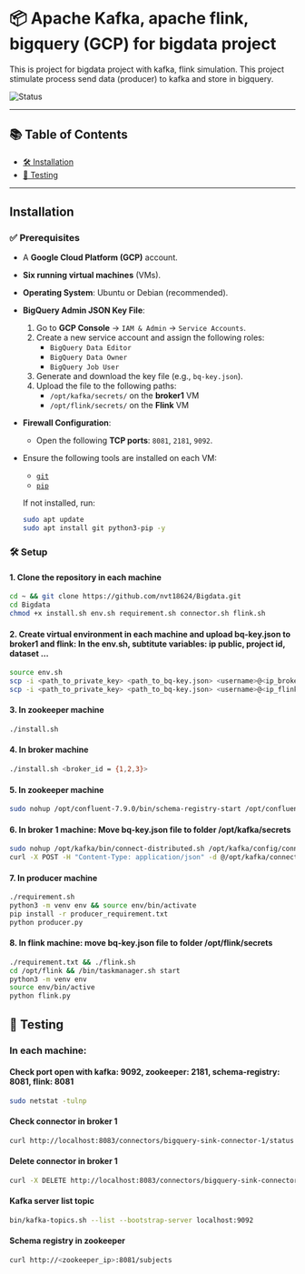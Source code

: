 # 📦 Apache Kafka, apache flink, bigquery (GCP) for bigdata project

This is project for bigdata project with kafka, flink simulation. This project stimulate process send data (producer) to kafka and store in bigquery.

![Status](https://img.shields.io/badge/status-active-success)

---

## 📚 Table of Contents

- [🛠️ Installation](#️-installation)
- [🧪 Testing](#-testing)


---

## Installation

### ✅ Prerequisites

- A **Google Cloud Platform (GCP)** account.
- **Six running virtual machines** (VMs).
- **Operating System**: Ubuntu or Debian (recommended).
- **BigQuery Admin JSON Key File**:
  1. Go to **GCP Console** → `IAM & Admin` → `Service Accounts`.
  2. Create a new service account and assign the following roles:
     - `BigQuery Data Editor`
     - `BigQuery Data Owner`
     - `BigQuery Job User`
  3. Generate and download the key file (e.g., `bq-key.json`).
  4. Upload the file to the following paths:
     - `/opt/kafka/secrets/` on the **broker1** VM
     - `/opt/flink/secrets/` on the **Flink** VM
- **Firewall Configuration**:
  - Open the following **TCP ports**: `8081`, `2181`, `9092`.
- Ensure the following tools are installed on each VM:
  - [`git`](https://git-scm.com/)
  - [`pip`](https://pip.pypa.io/en/stable/)

  If not installed, run:
  ```bash
  sudo apt update
  sudo apt install git python3-pip -y


### 🛠️ Setup

#### 1. Clone the repository in each machine
``` bash
cd ~ && git clone https://github.com/nvt18624/Bigdata.git
cd Bigdata
chmod +x install.sh env.sh requirement.sh connector.sh flink.sh
```
#### 2. Create virtual environment in each machine and upload bq-key.json to broker1 and flink: In the env.sh, subtitute variables: ip public, project id, dataset ...

``` bash
source env.sh
scp -i <path_to_private_key> <path_to_bq-key.json> <username>@<ip_broker1>:/opt/kafka/secrets/
scp -i <path_to_private_key> <path_to_bq-key.json> <username>@<ip_flink>:/opt/flink/secrets 
```
#### 3. In zookeeper machine 
``` bash
./install.sh
```
#### 4. In broker machine
``` bash
./install.sh <broker_id = {1,2,3}>
```
#### 5. In zookeeper machine 
``` bash
sudo nohup /opt/confluent-7.9.0/bin/schema-registry-start /opt/confluent-7.9.0/etc/schema-registry/schema-registry.properties > /tmp/schema-registry.log 2>&1 &
```
#### 6. In broker 1 machine: Move bq-key.json file to folder /opt/kafka/secrets
``` bash
sudo nohup /opt/kafka/bin/connect-distributed.sh /opt/kafka/config/connect-distributed.properties > /tmp/connector.log 2>&1 &
curl -X POST -H "Content-Type: application/json" -d @/opt/kafka/connector-config/connect-config.json http://localhost:8083/connectors
```
#### 7. In producer machine
``` bash
./requirement.sh
python3 -m venv env && source env/bin/activate
pip install -r producer_requirement.txt
python producer.py
```

#### 8. In flink machine: move bq-key.json file to folder /opt/flink/secrets
``` bash
./requirement.txt && ./flink.sh 
cd /opt/flink && /bin/taskmanager.sh start
python3 -m venv env
source env/bin/active
python flink.py
```

## 🧪 Testing
### In each machine:

#### Check port open with kafka: 9092, zookeeper: 2181, schema-registry: 8081, flink: 8081
``` bash
sudo netstat -tulnp 
```
#### Check connector in broker 1 
``` bash
curl http://localhost:8083/connectors/bigquery-sink-connector-1/status
```
#### Delete connector in broker 1
```bash
curl -X DELETE http://localhost:8083/connectors/bigquery-sink-connector-1
```
#### Kafka server list topic
```bash
bin/kafka-topics.sh --list --bootstrap-server localhost:9092
```
#### Schema registry in zookeeper
```bash
curl http://<zookeeper_ip>:8081/subjects

```

